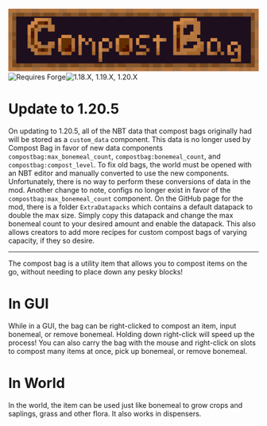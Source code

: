 ![Compost Bag](https://github.com/dhyces/CompostBag/raw/info/marketing/compost_bag.png "Compost Bag")
![Requires Forge](https://img.shields.io/static/v1?style=for-the-badge&label=Loader&message=Forge&color=a8320c "Requires Forge")![1.18.X, 1.19.X, 1.20.X](https://img.shields.io/static/v1?style=for-the-badge&label=Versions&message=1.18.x&color=a8320c "1.18.X, 1.19.X, 1.20.X")

# Update to 1.20.5
On updating to 1.20.5, all of the NBT data that compost bags originally had will be stored as a `custom_data` component.
This data is no longer used by Compost Bag in favor of new data components `compostbag:max_bonemeal_count`,
`compostbag:bonemeal_count`, and `compostbag:compost_level`. To fix old bags, the world must be opened with an NBT
editor and manually converted to use the new components. Unfortunately, there is no way to perform these conversions of 
data in the mod. Another change to note, configs no longer exist in favor of the `compostbag:max_bonemeal_count`
component. On the GitHub page for the mod, there is a folder `ExtraDatapacks` which contains a default datapack to
double the max size. Simply copy this datapack and change the max bonemeal count to your desired amount and enable the 
datapack. This also allows creators to add more recipes for custom compost bags of varying capacity, if they so desire.

---

The compost bag is a utility item that allows you to compost items on the go, without needing to place down any pesky blocks!
# In GUI
While in a GUI, the bag can be right-clicked to compost an item, input bonemeal, or remove bonemeal. Holding down right-click will speed up the process! You can also carry the bag with the mouse and right-click on slots to compost many items at once, pick up bonemeal, or remove bonemeal.
# In World
In the world, the item can be used just like bonemeal to grow crops and saplings, grass and other flora. It also works in dispensers.